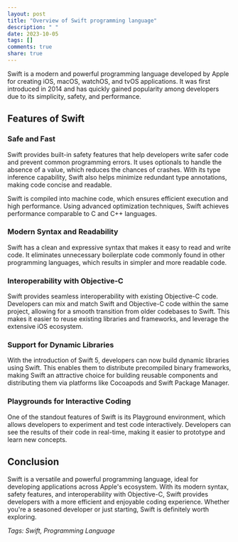 ```yaml
---
layout: post
title: "Overview of Swift programming language"
description: " "
date: 2023-10-05
tags: []
comments: true
share: true
---
```


Swift is a modern and powerful programming language developed by Apple for creating iOS, macOS, watchOS, and tvOS applications. It was first introduced in 2014 and has quickly gained popularity among developers due to its simplicity, safety, and performance.

## Features of Swift

### Safe and Fast
Swift provides built-in safety features that help developers write safer code and prevent common programming errors. It uses optionals to handle the absence of a value, which reduces the chances of crashes. With its type inference capability, Swift also helps minimize redundant type annotations, making code concise and readable.
  
Swift is compiled into machine code, which ensures efficient execution and high performance. Using advanced optimization techniques, Swift achieves performance comparable to C and C++ languages.

### Modern Syntax and Readability
Swift has a clean and expressive syntax that makes it easy to read and write code. It eliminates unnecessary boilerplate code commonly found in other programming languages, which results in simpler and more readable code. 

### Interoperability with Objective-C
Swift provides seamless interoperability with existing Objective-C code. Developers can mix and match Swift and Objective-C code within the same project, allowing for a smooth transition from older codebases to Swift. This makes it easier to reuse existing libraries and frameworks, and leverage the extensive iOS ecosystem.

### Support for Dynamic Libraries
With the introduction of Swift 5, developers can now build dynamic libraries using Swift. This enables them to distribute precompiled binary frameworks, making Swift an attractive choice for building reusable components and distributing them via platforms like Cocoapods and Swift Package Manager.

### Playgrounds for Interactive Coding
One of the standout features of Swift is its Playground environment, which allows developers to experiment and test code interactively. Developers can see the results of their code in real-time, making it easier to prototype and learn new concepts.

## Conclusion

Swift is a versatile and powerful programming language, ideal for developing applications across Apple's ecosystem. With its modern syntax, safety features, and interoperability with Objective-C, Swift provides developers with a more efficient and enjoyable coding experience. Whether you're a seasoned developer or just starting, Swift is definitely worth exploring.

*Tags: Swift, Programming Language*